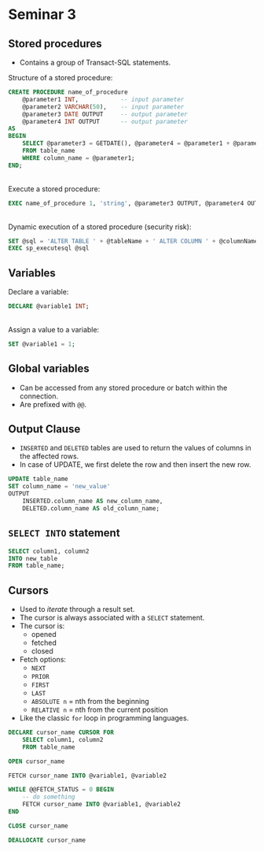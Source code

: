 # Seminar 3

## Stored procedures
-  Contains a group of Transact-SQL statements.

Structure of a stored procedure:
```sql
CREATE PROCEDURE name_of_procedure
    @parameter1 INT,            -- input parameter
    @parameter2 VARCHAR(50),    -- input parameter
    @parameter3 DATE OUTPUT     -- output parameter
    @parameter4 INT OUTPUT      -- output parameter
AS
BEGIN
    SELECT @parameter3 = GETDATE(), @parameter4 = @parameter1 + @parameter2
    FROM table_name
    WHERE column_name = @parameter1;
END;
```
\
Execute a stored procedure:
```sql
EXEC name_of_procedure 1, 'string', @parameter3 OUTPUT, @parameter4 OUTPUT;
```
\
Dynamic execution of a stored procedure (security risk):
```sql
SET @sql = 'ALTER TABLE ' + @tableName + ' ALTER COLUMN ' + @columnName + ' ' + @newType
EXEC sp_executesql @sql
```
 
## Variables
Declare a variable:
```sql
DECLARE @variable1 INT;
```

\
Assign a value to a variable:
```sql
SET @variable1 = 1;
```


## Global variables
-  Can be accessed from any stored procedure or batch within the connection.
- Are prefixed with `@@`.


## Output Clause
- `INSERTED` and `DELETED` tables are used to return the values of columns in the affected rows.  
- In case of UPDATE, we first delete the row and then insert the new row.

```sql
UPDATE table_name
SET column_name = 'new_value'
OUTPUT 
    INSERTED.column_name AS new_column_name, 
    DELETED.column_name AS old_column_name;
```


## `SELECT INTO` statement
```sql
SELECT column1, column2
INTO new_table
FROM table_name;
```


## Cursors
-  Used to <i>iterate</i> through a result set.
-  The cursor is always associated with a `SELECT` statement.
-  The cursor is:
    - opened
    - fetched
    - closed
- Fetch options:
    - `NEXT`
    - `PRIOR`
    - `FIRST`
    - `LAST`
    - `ABSOLUTE n` = nth from the beginning
    - `RELATIVE n` = nth from the current position
- Like the classic `for` loop in programming languages.
```sql
DECLARE cursor_name CURSOR FOR
    SELECT column1, column2
    FROM table_name

OPEN cursor_name

FETCH cursor_name INTO @variable1, @variable2

WHILE @@FETCH_STATUS = 0 BEGIN
    -- do something
    FETCH cursor_name INTO @variable1, @variable2
END

CLOSE cursor_name

DEALLOCATE cursor_name
```